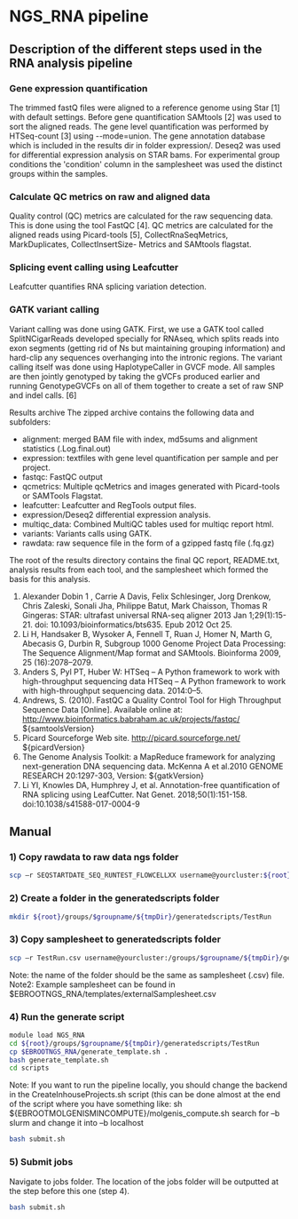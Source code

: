 <h1> NGS_RNA pipeline</h1>

<h2>Description of the different steps used in the RNA analysis pipeline </h2>

<h3>Gene expression quantification </h3>
The trimmed fastQ files were aligned to a reference genome using Star [1] with default settings. Before gene quantification 
SAMtools [2] was used to sort the aligned reads. 
The gene level quantification was performed by HTSeq-count [3] using --mode=union. 
The gene annotation database which is included in the results dir in folder expression/. Deseq2 was used for differential expression analysis on STAR bams.
For experimental group conditions the 'condition' column in the samplesheet was used the distinct groups within the samples.

<h3>Calculate QC metrics on raw and aligned data </h3>
Quality control (QC) metrics are calculated for the raw sequencing data. This is done using 
the tool FastQC [4]. QC metrics are calculated for the aligned reads using 
Picard-tools [5], CollectRnaSeqMetrics, MarkDuplicates, CollectInsertSize-
Metrics and SAMtools flagstat.

<h3>Splicing event calling using Leafcutter</h3>
Leafcutter quantifies RNA splicing variation detection.

<h3>GATK variant calling</h3>
Variant calling was done using GATK. First, we use a GATK tool called SplitNCigarReads
developed specially for RNAseq, which splits reads into exon segments (getting rid of Ns
but maintaining grouping information) and hard-clip any sequences overhanging into the intronic regions.
The variant calling itself was done using HaplotypeCaller in GVCF mode. All  samples are 
then jointly genotyped by taking the gVCFs produced earlier and running GenotypeGVCFs 
on all of them together to create a set of raw SNP and indel calls. [6]

Results archive
The zipped archive contains the following data and subfolders:

- alignment: merged BAM file with index, md5sums and alignment statistics (.Log.final.out)
- expression: textfiles with gene level quantification per sample and per project. 
- fastqc: FastQC output
- qcmetrics: Multiple qcMetrics and images generated with Picard-tools or SAMTools Flagstat.
- leafcutter: Leafcutter and RegTools output files.
- expression/Deseq2 differential expression analysis.
- multiqc_data: Combined MultiQC tables used for multiqc report html.
- variants: Variants calls using GATK.
- rawdata: raw sequence file in the form of a gzipped fastq file (.fq.gz)

The root of the results directory contains the final QC report, README.txt, analysis results from each tool, 
and the samplesheet which formed the basis for this analysis. 

1. Alexander Dobin  1 , Carrie A Davis, Felix Schlesinger, Jorg Drenkow, Chris Zaleski, 
Sonali Jha, Philippe Batut, Mark Chaisson, Thomas R Gingeras: STAR: ultrafast universal RNA-seq aligner
2013 Jan 1;29(1):15-21.  doi: 10.1093/bioinformatics/bts635.  Epub 2012 Oct 25.
2. Li H, Handsaker B, Wysoker A, Fennell T, Ruan J, Homer N, Marth G, Abecasis G, Durbin R,
Subgroup 1000 Genome Project Data Processing: The Sequence Alignment/Map format and SAMtools.
Bioinforma 2009, 25 (16):2078–2079.
3. Anders S, Pyl PT, Huber W: HTSeq – A Python framework to work with high-throughput sequencing data
HTSeq – A Python framework to work with high-throughput sequencing data. 2014:0–5.
4. Andrews, S. (2010). FastQC a Quality Control Tool for High Throughput Sequence Data [Online]. 
Available online at: http://www.bioinformatics.babraham.ac.uk/projects/fastqc/ ${samtoolsVersion}
5. Picard Sourceforge Web site. http://picard.sourceforge.net/ ${picardVersion}
6. The Genome Analysis Toolkit: a MapReduce framework for analyzing next-generation DNA sequencing data. 
McKenna A et al.2010 GENOME RESEARCH 20:1297-303, Version: ${gatkVersion}
7. Li YI, Knowles DA, Humphrey J, et al. Annotation-free quantification of RNA splicing using LeafCutter. 
Nat Genet. 2018;50(1):151-158. doi:10.1038/s41588-017-0004-9


<h2>Manual</h2>

<h3>1) Copy rawdata to raw data ngs folder </h3>

```BASH
scp –r SEQSTARTDATE_SEQ_RUNTEST_FLOWCELLXX username@yourcluster:${root}/groups/$groupname/${tmpDir}/rawdata/ngs/YOURDIR
```
<h3>2) Create a folder in the generatedscripts folder </h3>

```BASH
mkdir ${root}/groups/$groupname/${tmpDir}/generatedscripts/TestRun
```
<h3>3) Copy samplesheet to generatedscripts folder </h3>

```BASH
scp –r TestRun.csv username@yourcluster:/groups/$groupname/${tmpDir}/generatedscripts/
```
Note: the name of the folder should be the same as samplesheet (.csv) file.
Note2: Example samplesheet can be found in $EBROOTNGS_RNA/templates/externalSamplesheet.csv

<h3>4) Run the generate script </h3>

```BASH
module load NGS_RNA
cd ${root}/groups/$groupname/${tmpDir}/generatedscripts/TestRun
cp $EBROOTNGS_RNA/generate_template.sh .
bash generate_template.sh
cd scripts
```
Note: If you want to run the pipeline locally, you should change the backend in the CreateInhouseProjects.sh script (this can be done almost at the end of the script where you have something like: sh ${EBROOTMOLGENISMINCOMPUTE}/molgenis_compute.sh search for –b slurm and change it into –b localhost

```BASH
bash submit.sh
```
<h3>5) Submit jobs </h3>

Navigate to jobs folder. The location of the jobs folder will be outputted at the step before this one (step 4).
```BASH
bash submit.sh
```
